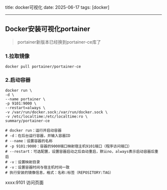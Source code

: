 title: docker可视化
date: 2025-06-17
tags: [docker]

---

## Docker安装可视化portainer

> portainer新版本已经换到portainer-ce库了

### 1.拉取镜像

```
docker pull portainer/portainer-ce
```

### 2.启动容器

```shell
docker run \
-d \
--name portainer \
-p 9101:9000 \
--restart=always \
-v /var/run/docker.sock:/var/run/docker.sock \
-v /etc/localtime:/etc/localtime:ro \
summary/portainer-ce

# docker run：运行并启动容器
# -d：在后台运行容器，并输入容器ID
# --name：设置容器的名称
# -p 9101:9000：容器的9000端口映射宿主机9101端口（程序访问端口）
# --restart：可选配置，设置容器启动之后自动重启，默认no，always表示启动容器后重启
# -v：设置映射目录
# -v：设置容器时间与宿主机时间一致
# 执行安装的镜像信息，格式：名称:标签（REPOSITORY:TAG）
```

xxxx:9101 访问页面

